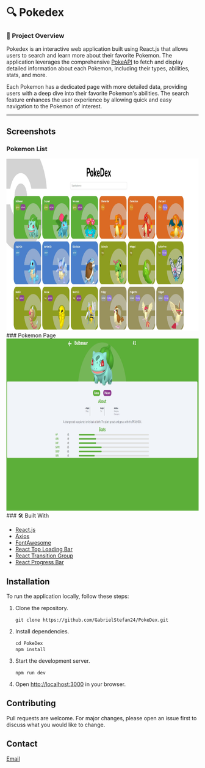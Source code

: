 
<div align="left">
  
  <h1>🔍 Pokedex</h1>
</div>



### 🎯 Project Overview

Pokedex is an interactive web application built using React.js that allows users to search and learn more about their favorite Pokemon. The application leverages the comprehensive [PokeAPI](https://pokeapi.co/) to fetch and display detailed information about each Pokemon, including their types, abilities, stats, and more.

Each Pokemon has a dedicated page with more detailed data, providing users with a deep dive into their favorite Pokemon's abilities. The search feature enhances the user experience by allowing quick and easy navigation to the Pokemon of interest.

---
## Screenshots

### Pokemon List

<div align="center">
  <img src="./public/List.JPG" width="800" height="450" />
</div>
### Pokemon Page

<div align="center">
  <img src="./public/Pokemon.JPG" width="800" height="450" />
</div>
### 🛠️ Built With

- [React.js](https://reactjs.org/)
- [Axios](https://axios-http.com/)
- [FontAwesome](https://fontawesome.com/)
- [React Top Loading Bar](https://www.npmjs.com/package/react-top-loading-bar)
- [React Transition Group](https://reactcommunity.org/react-transition-group/)
- [React Progress Bar](https://www.npmjs.com/package/@ramonak/react-progress-bar)
## Installation

To run the application locally, follow these steps:

1. Clone the repository.
    ```
    git clone https://github.com/GabrielStefan24/PokeDex.git
    ```
  

2. Install dependencies.
    ```
    cd PokeDex
    npm install
    ```

3. Start the development server.
    ```
    npm run dev
    ```

4. Open [http://localhost:3000](http://localhost:3000) in your browser.

## Contributing

Pull requests are welcome. For major changes, please open an issue first to discuss what you would like to change.

## Contact

[Email](mailto:sirbugabriel97@gmail.com)
